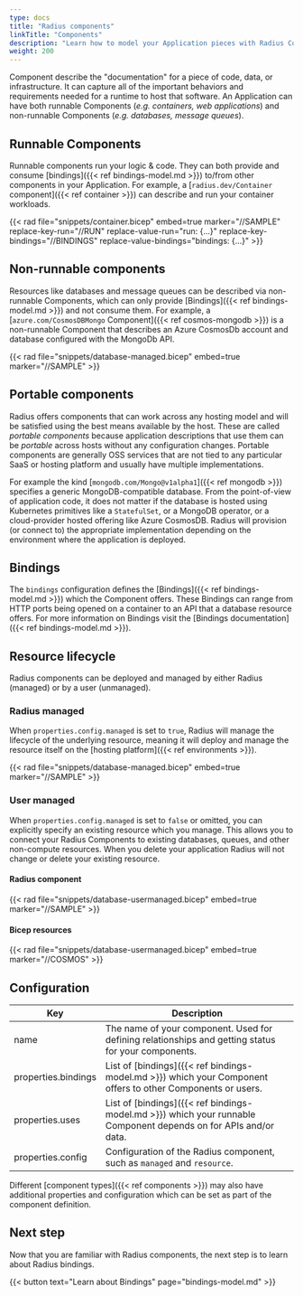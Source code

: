 ```yaml
---
type: docs
title: "Radius components"
linkTitle: "Components"
description: "Learn how to model your Application pieces with Radius Components"
weight: 200
---
```


 Component describe the "documentation" for a piece of code, data, or infrastructure. It can capture all of the important behaviors and requirements needed for a runtime to host that software. An Application can have both runnable Components (*e.g. containers, web applications*) and non-runnable Components (*e.g. databases, message queues*).

## Runnable Components

Runnable components run your logic & code. They can both provide and consume [bindings]({{< ref bindings-model.md >}}) to/from other components in your Application. For example, a [`radius.dev/Container` component]({{< ref container >}}) can describe and run your container workloads.

{{< rad file="snippets/container.bicep" embed=true marker="//SAMPLE" replace-key-run="//RUN" replace-value-run="run: {...}" replace-key-bindings="//BINDINGS" replace-value-bindings="bindings: {...}" >}}

## Non-runnable components

Resources like databases and message queues can be described via non-runnable Components, which can only provide [Bindings]({{< ref bindings-model.md >}}) and not consume them. For example, a [`azure.com/CosmosDBMongo` Component]({{< ref cosmos-mongodb >}}) is a non-runnable Component that describes an Azure CosmosDb account and database configured with the MongoDb API.

{{< rad file="snippets/database-managed.bicep" embed=true marker="//SAMPLE" >}}

## Portable components

Radius offers components that can work across any hosting model and will be satisfied using the best means available by the host. These are called *portable components* because application descriptions that use them can be *portable* across hosts without any configuration changes. Portable components are generally OSS services that are not tied to any particular SaaS or hosting platform and usually have multiple implementations.

For example the kind [`mongodb.com/Mongo@v1alpha1`]({{< ref mongodb >}}) specifies a generic MongoDB-compatible database. From the point-of-view of application code, it does not matter if the database is hosted using Kubernetes primitives like a `StatefulSet`, or a MongoDB operator, or a cloud-provider hosted offering like Azure CosmosDB. Radius will provision (or connect to) the appropriate implementation depending on the environment where the application is deployed.

## Bindings

The `bindings` configuration defines the [Bindings]({{< ref bindings-model.md >}}) which the Component offers. These Bindings can range from HTTP ports being opened on a container to an API that a database resource offers. For more information on Bindings visit the [Bindings documentation]({{< ref bindings-model.md >}}).

## Resource lifecycle

Radius components can be deployed and managed by either Radius (managed) or by a user (unmanaged).

### Radius managed

When `properties.config.managed` is set to `true`, Radius will manage the lifecycle of the underlying resource, meaning it will deploy and manage the resource itself on the [hosting platform]({{< ref environments >}}).

{{< rad file="snippets/database-managed.bicep" embed=true marker="//SAMPLE" >}}

### User managed

When `properties.config.managed` is set to `false` or omitted, you can explicitly specify an existing resource which you manage. This allows you to connect your Radius Components to existing databases, queues, and other non-compute resources. When you delete your application Radius will not change or delete your existing resource.

#### Radius component

{{< rad file="snippets/database-usermanaged.bicep" embed=true marker="//SAMPLE" >}}

#### Bicep resources

{{< rad file="snippets/database-usermanaged.bicep" embed=true marker="//COSMOS" >}}

## Configuration

| Key  | Description |
|------|-------------|
| name | The name of your component. Used for defining relationships and getting status for your components.
| properties.bindings | List of [bindings]({{< ref bindings-model.md >}}) which your Component offers to other Components or users.
| properties.uses | List of [bindings]({{< ref bindings-model.md >}}) which your runnable Component depends on for APIs and/or data.
| properties.config | Configuration of the Radius component, such as `managed` and `resource`.

Different [component types]({{< ref components >}}) may also have additional properties and configuration which can be set as part of the component definition.

## Next step

Now that you are familiar with Radius components, the next step is to learn about Radius bindings.

{{< button text="Learn about Bindings" page="bindings-model.md" >}}
